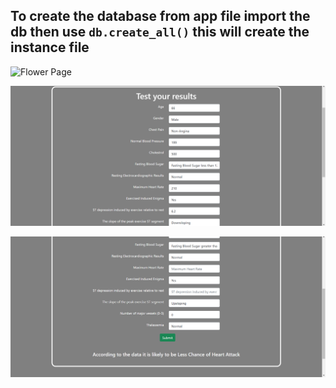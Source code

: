 ## To create the database from app file import the db then use `db.create_all()` this will create the instance file

![Flower Page](https://github.com/akshatraj26/End-to-End-Heart-Attack_Prediction/blob/main/Screenshot%(450).png)

![index page](https://github.com/akshatraj26/End-to-End-Heart-Attack_Prediction/blob/main/Screenshot%20(451).png)

![Results Page](https://github.com/akshatraj26/End-to-End-Heart-Attack_Prediction/blob/main/Screenshot%20(452).png)